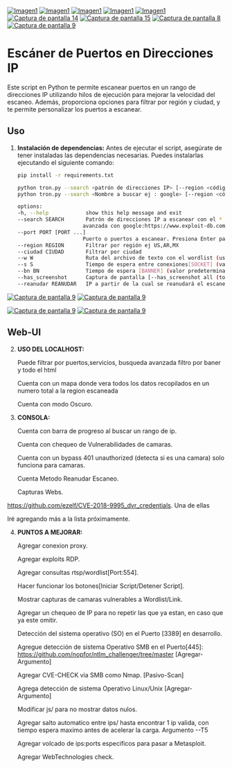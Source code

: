 
[![Imagen1](https://i.postimg.cc/bwXNN3yx/Captura-web-26-1-2024-42934-127-0-0-1.jpg)](https://postimg.cc/563Ms5Fy)
[![Imagen1](https://i.postimg.cc/jL3ZjGcL/Captura-de-pantalla-10.png)](https://postimg.cc/jL3ZjGc)
[![Imagen1](https://i.postimg.cc/KR80xZn6/Captura-de-pantalla-11.png)](https://postimg.cc/KR80xZn6)
[![Imagen1](https://i.postimg.cc/06Dfcrsw/Captura-de-pantalla-12.png)](https://postimg.cc/06Dfcrsw)
[![Imagen1](https://i.postimg.cc/dhz62rzF/Captura-de-pantalla-13.png)](https://postimg.cc/dhz62rzF)
[![Captura de pantalla 14](https://i.postimg.cc/xJQP7YfF/Captura-de-pantalla-14.png)](https://postimg.cc/xJQP7YfF)
[![Captura de pantalla 15](https://i.postimg.cc/G4BzTqgz/Captura-de-pantalla-15.png)](https://postimg.cc/G4BzTqgz)
[![Captura de pantalla 8](https://i.postimg.cc/DmFCpQmy/Captura-de-pantalla-8.png)](https://postimg.cc/DmFCpQmy)
[![Captura de pantalla 9](https://i.postimg.cc/pyZsw9nQ/Captura-de-pantalla-9.png)](https://postimg.cc/pyZsw9nQ)


# Escáner de Puertos en Direcciones IP

Este script en Python te permite escanear puertos en un rango de direcciones IP utilizando hilos de ejecución para mejorar la velocidad del escaneo. Además, proporciona opciones para filtrar por región y ciudad, y te permite personalizar los puertos a escanear.

## Uso

1. **Instalación de dependencias:**
   Antes de ejecutar el script, asegúrate de tener instaladas las dependencias necesarias. Puedes instalarlas ejecutando el siguiente comando:

   ```bash
   pip install -r requirements.txt

   python tron.py --search <patrón de direcciones IP> [--region <código de región>] [--ciudad <nombre de la ciudad>] [--port 80 443 21] [--port 80] [--w diccionario.txt]
   python tron.py --search <Nombre a buscar ej : google> [--region <código de región>] [--ciudad <nombre de la ciudad>] [--w diccionario.txt]

   options:
   -h, --help            show this help message and exit
   --search SEARCH       Patrón de direcciones IP a escanear con el * como comodín (ejemplo: 192.168.*.*) busqueda
                        avanzada con google:https://www.exploit-db.com/google-hacking-database
   --port PORT [PORT ...]
                        Puerto o puertos a escanear. Presiona Enter para usar los puertos predeterminados.
   --region REGION       Filtrar por región ej US,AR,MX
   --ciudad CIUDAD       Filtrar por ciudad
   --w W                 Ruta del archivo de texto con el wordlist (usuarios y contraseñas)
   --s S                 Tiempo de espera entre conexiones[SOCKET] (valor predeterminado: 0.5 segundos)
   --bn BN               Tiempo de espera [BANNER] (valor predeterminado: 2 segundos)
   --has_screenshot      Captura de pantalla [--has_screenshot all (todas las urls)] [--has_screenshot cam (todas las que se reconocen como camaras)]
   --reanudar REANUDAR   IP a partir de la cual se reanudará el escaneo EJ: --search 144.88.*.* --reanudar 144.88.92.63
   
[![Captura de pantalla 9](https://i.postimg.cc/pX6mBNzD/Donate.png)](https://postimg.cc/Tpn2R4kw)
[![Captura de pantalla 9](https://i.postimg.cc/XYS2qPqg/frame.png)](https://postimg.cc/RNd1bXc3)

[![Captura de pantalla 9](https://i.postimg.cc/cJf9YgX2/frame-1.png)](https://postimg.cc/cK4BGHqB) [![Captura de pantalla 9](https://i.postimg.cc/MKPp2X0C/uala-removebg-preview.png)](https://postimg.cc/8jvSLp04)

## Web-UI

2. **USO DEL LOCALHOST:**
   
   Puede filtrar por puertos,servicios, busqueda avanzada filtro por baner y todo el html
   
   Cuenta con un mapa donde vera todos los datos recopilados en un numero total a la region escaneada
   
   Cuenta con modo Oscuro.

   
4. **CONSOLA:**
   
   Cuenta con barra de progreso al buscar un rango de ip.
   
   Cuenta con chequeo de Vulnerabilidades de camaras.
   
   Cuenta con un bypass 401 unauthorized (detecta si es una camara) solo funciona para camaras.

   Cuenta Metodo Reanudar Escaneo.

   Capturas Webs.
   
  https://github.com/ezelf/CVE-2018-9995_dvr_credentials. Una de ellas
  
  Iré agregando más a la lista próximamente.
  
4. **PUNTOS A MEJORAR:**
   
   Agregar conexion proxy.
   
   Agregar exploits RDP.
   
   Agregar consultas rtsp/wordlist[Port:554].

   Hacer funcionar los botones[Iniciar Script/Detener Script].

   Mostrar capturas de camaras vulnerables a Wordlist/Link.

   Agregar un chequeo de IP para no repetir las que ya estan, en caso que ya este omitir.

   Detección del sistema operativo (SO) en el Puerto [3389] en desarrollo.

   Agregue detección de sistema Operativo SMB en el Puerto[445]: https://github.com/nopfor/ntlm_challenger/tree/master [Agregar-Argumento]

   Agregar CVE-CHECK  via SMB como Nmap. [Pasivo-Scan]

   Agrega detección de sistema Operativo Linux/Unix [Agregar-Argumento]

   Modificar js/ para no mostrar datos nulos.

   Agregar salto automatico entre ips/ hasta encontrar 1 ip valida, con tiempo espera maximo antes de acelerar la carga. Argumento --T5

   Agregar volcado de ips:ports especificos para pasar a Metasploit.

   Agregar WebTechnologies check.

